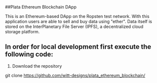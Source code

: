 ##Plata Ethereum Blockchain DApp

This is an Ethereum-based DApp on the Ropsten test network. With this application users are able to sell and buy data using "ether". Data itself is stored on the InterPlanetary File Server (IPFS), a decentralized cloud storage platform.

## In order for local development first execute the following code:

1. Download the repository

git clone https://github.com/witt-designs/plata_ethereum_blockchain/
   
